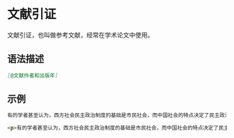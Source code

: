 # 文献引证

文献引证，也叫做参考文献，经常在学术论文中使用。

## 语法描述

```markdown
[@文献作者和出版年]
```

## 示例

```markdown
有的学者甚至认为，西方社会民主政治制度的基础是市民社会，而中国社会的特点决定了民主政治发展的基础是乡村社会[@唐兴霖1999]。
```

```html
<p>有的学者甚至认为，西方社会民主政治制度的基础是市民社会，而中国社会的特点决定了民主政治发展的基础是乡村社会<span class="citation" data-cites="唐兴霖1999">（唐兴霖，1999）</span>。</p>
```



